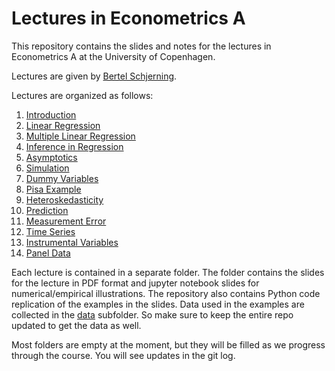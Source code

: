 # Lectures in Econometrics A
This repository contains the slides and notes for the lectures in Econometrics A at the University of Copenhagen. 

Lectures are given by [Bertel Schjerning](https://www.econ.ku.dk/ansatte/vip/?pure=da/persons/180168).

Lectures are organized as follows:

1. [Introduction](1_lectures/01_intro)
2. [Linear Regression](1_lectures/02_slr)
3. [Multiple Linear Regression](1_lectures/03_mlr)
4. [Inference in Regression](1_lectures/04_inference)
5. [Asymptotics](1_lectures/05_asymptotics)
6. [Simulation](1_lectures/06_simulation)
7. [Dummy Variables](1_lectures/07_dummyvars)
8. [Pisa Example](1_lectures/08_pisa)
9. [Heteroskedasticity](1_lectures/09_heteroskedasticity)
10. [Prediction](1_lectures/10_prediction)
11. [Measurement Error](1_lectures/11_measurementerror)
12. [Time Series](1_lectures/12_timeseries)
13. [Instrumental Variables](1_lectures/13_iv)
14. [Panel Data](1_lectures/14_paneldata)

Each lecture is contained in a separate folder. The folder contains the slides for the lecture in PDF format and jupyter notebook slides for numerical/empirical illustrations. The repository also contains Python code replication of the examples in the slides. Data used in the examples are collected in the [data](data) subfolder. So make sure to keep the entire repo updated to get the data as well.

Most folders are empty at the moment, but they will be filled as we progress through the course. You will see updates in the git log. 



